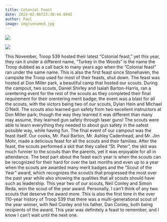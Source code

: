 ```yaml
---
title: Colonial Feast
date: 2023-02-06T23:30:44.694Z
author: Paul
image: img/unnamed.jpg
---
```

![](img/pxl_20221112_150037540.jpg)

![](img/img_0884.jpg)

 This November, Troop 539 hosted their latest “Colonial feast,” yet this year, they ran it under a different name, “Turkey in the Woods” is the name the Troop dubbed as a call back to many years ago when the “Colonial feast” ran under the same name. This is also the first feast since Stonehaven, the campsite the Troop used for most of their feasts, shut down. The feast was hosted at Don Miller park, a beautiful camp that hosted our scouts. During the campout, two scouts, Daniel Shirley and Isaiah Barton-Harris, ran a orentering event for the rest of the scouts as they completed their final requirement for their orentering merit badge; the event was a blast for all the scouts, with the victors being two of our scouts, Dylan Hein and Michael O’Neill. The scouts also learned gun safety from two excellent instructors at Don Miller park; though the way they learned it was different than many may assume, they learned gun safety through laser guns! The scouts were able to learn everything they needed to about gun safety in the safest possible way, while having fun. The final event of our campout was the feast itself. Our cooks, Mr. Paul Barton, Mr. Ashley Cadenhead, and Mr. Jim Mohr, made a delicious feast for all the scouts and their families. After the feast, the scouts performed a skit that they called “St. Peter”, the skit was much funnier to the scouts than the parents, yet it was enjoyable for all in attendance. The best part about the feast each year is when the scouts can be recognized for their hard for over the last months and even up to a year when the scouts are awarded many merit badges and the “Scout of the Year” award, which recognizes the scout/s that progressed the most over the past year while also showing the qualities that all scouts should have such as leadership. This year two of our scouts, Neil Conley and Simon Reda, won the scout of the year award. Personally, I can’t think of any two scouts that deserve the award more. This is also the first time in the over 110-year history of Troop 539 that there was a multi-generational scout of the year winner, with Neil Conley and his father, Dan Conley, both being recipients of the award. This year was definitely a feast to remember, and I know I can’t wait until the next one.